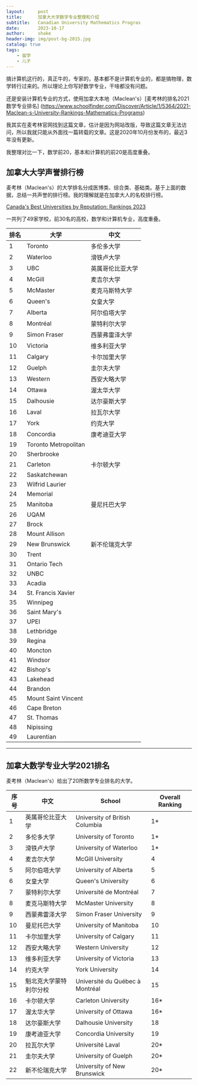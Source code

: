 ```yaml
---
layout:     post
title:      加拿大大学数学专业整理和介绍
subtitle:   Canadian University Mathematics Progras
date:       2023-10-17
author:     shake
header-img: img/post-bg-2015.jpg
catalog: true
tags:
    - 留学
    - 儿子
---
```


搞计算机这行的，真正牛的，专家的，基本都不是计算机专业的，都是搞物理，数学转行过来的。所以理论上你写好数学专业，干啥都没有问题。

还是安装计算机专业的方式，使用加拿大本地（Maclean's）[麦考林的排名2021数学专业排名] (https://www.schoolfinder.com/Discover/Article/1/5364/2021-Maclean-s-University-Rankings-Mathematics-Programs)

我其实在麦考林官网找到这篇文章，估计是因为网站改版，导致这篇文章无法访问，所以我就只能从外面找一篇转载的文章。这是2020年10月份发布的，最近3年没有更新。

我整理对比一下，数学前20，基本和计算机的前20是高度重叠。



## 加拿大大学声誉排行榜

麦考林（Maclean's）的大学排名分成医博类、综合类、基础类。基于上面的数据，总结一共声誉的排行榜。我的理解就是在加拿大人的名校排行榜。

[Canada's Best Universities by Reputation: Rankings 2023](https://education.macleans.ca/university-rankings/canadas-best-universities-by-reputation-rankings-2023/)

一共列了49家学校，前30名的高校，数学和计算机专业，高度重叠。

| 排名                  | 大学                   | 中文             |
|-----------------------|------------------------|------------------|
|                     1 | Toronto                | 多伦多大学	       |
| 2                     | Waterloo               | 滑铁卢大学       |
| 3                     | UBC                    | 英属哥伦比亚大学 |
| 4                     | McGill                 | 麦吉尔大学       |
| 5                     | McMaster               | 麦克马斯特大学   |
| 6                     | Queen's                | 女皇大学         |
| 7                     | Alberta                | 阿尔伯塔大学	     |
| 8                     | Montréal               | 蒙特利尔大学	     |
| 9                     | Simon   Fraser         | 西蒙弗雷泽大学   |
| 10                    | Victoria               | 维多利亚大学     |
| 11                    | Calgary                | 卡尔加里大学	     |
| 12                    | Guelph                 | 圭尔夫大学       |
| 13                    | Western                | 西安大略大学     |
| 14                    | Ottawa                 | 渥太华大学       |
| 15                    | Dalhousie              | 达尔豪斯大学     |
| 16                    | Laval                  | 拉瓦尔大学       |
| 17                    | York                   | 约克大学         |
| 18                    | Concordia              | 康考迪亚大学     |
| 19                    | Toronto   Metropolitan |                  |
| 20                    | Sherbrooke             |                  |
| 21                    | Carleton               | 卡尔顿大学       |
| 22                    | Saskatchewan           |                  |
| 23                    | Wilfrid   Laurier      |                  |
| 24                    | Memorial               |                  |
| 25                    | Manitoba               | 曼尼托巴大学     |
| 26                    | UQAM                   |                  |
| 27                    | Brock                  |                  |
| 28                    | Mount   Allison        |                  |
| 29                    | New   Brunswick        |新不伦瑞克大学                  |
| 30                    | Trent                  |                  |
| 31                    | Ontario   Tech         |                  |
| 32                    | UNBC                   |                  |
| 33                    | Acadia                 |                  |
| 34                    | St.   Francis Xavier   |                  |
| 35                    | Winnipeg               |                  |
| 36                    | Saint   Mary's         |                  |
| 37                    | UPEI                   |                  |
| 38                    | Lethbridge             |                  |
| 39                    | Regina                 |                  |
| 40                    | Moncton                |                  |
| 41                    | Windsor                |                  |
| 42                    | Bishop's               |                  |
| 43                    | Lakehead               |                  |
| 44                    | Brandon                |                  |
| 45                    | Mount   Saint Vincent  |                  |
| 46                    | Cape   Breton          |                  |
| 47                    | St.   Thomas           |                  |
| 48                    | Nipissing              |                  |
| 49                    | Laurentian             |                  |

---
## 加拿大数学专业大学2021排名

麦考林（Maclean's）给出了20所数学专业排名的大学。

| 序号 | 中文                   | School                          | Overall Ranking |
|------|------------------------|---------------------------------|-----------------|
| 1    | 英属哥伦比亚大学       | University of British Columbia  | 1*              |
| 2    | 多伦多大学	             | University of Toronto           | 1*              |
| 3    | 滑铁卢大学             | University of Waterloo          | 1*              |
| 4    | 麦吉尔大学             | McGill University               | 4               |
| 5    | 阿尔伯塔大学	           | University of Alberta           | 5               |
| 6    | 女皇大学               | Queen's University              | 6               |
| 7    | 蒙特利尔大学	           | Université de Montréal          | 7               |
| 8    | 麦克马斯特大学         | McMaster University             | 8               |
| 9    | 西蒙弗雷泽大学         | Simon Fraser University         | 9               |
| 10   | 曼尼托巴大学           | University of Manitoba          | 10              |
| 11   | 卡尔加里大学	           | University of Calgary           | 11              |
| 12   | 西安大略大学        | Western University              | 12              |
| 13   | 维多利亚大学           | University of Victoria          | 13              |
| 14   | 约克大学               | York University                 | 14              |
| 15   | 魁北克大学蒙特利尔分校 | Université du Québec à Montréal | 15              |
| 16   | 卡尔顿大学             | Carleton University             | 16*             |
| 17   | 渥太华大学             | University of Ottawa            | 16*             |
| 18   | 达尔豪斯大学           | Dalhousie University            | 18              |
| 19   | 康考迪亚大学           | Concordia University            | 19              |
| 20   | 拉瓦尔大学             | Université Laval                | 20*             |
| 21   | 圭尔夫大学             | University of Guelph            | 20*             |
| 22   | 新不伦瑞克大学         | University of New Brunswick     | 20*             |



